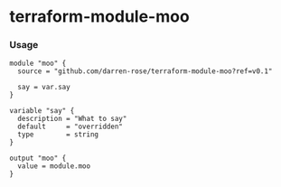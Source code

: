 # terraform-module-moo

### Usage

```
module "moo" {
  source = "github.com/darren-rose/terraform-module-moo?ref=v0.1"

  say = var.say
}

variable "say" {
  description = "What to say"
  default     = "overridden"
  type        = string
}

output "moo" {
  value = module.moo
}
```

